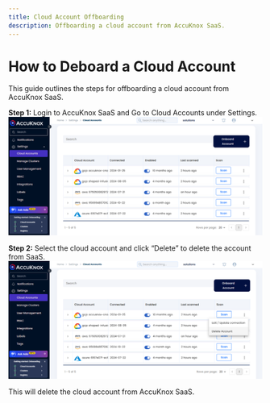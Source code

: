 ```yaml
---
title: Cloud Account Offboarding
description: Offboarding a cloud account from AccuKnox SaaS.
---
```


# How to Deboard a Cloud Account

This guide outlines the steps for offboarding a cloud account from AccuKnox SaaS.

**Step 1:** Login to AccuKnox SaaS and Go to Cloud Accounts under Settings.
![alt](./images/cloud-offboarding/1.png)

**Step 2:** Select the cloud account and click “Delete” to delete the account from SaaS.
![alt](./images/cloud-offboarding/2.png)

This will delete the cloud account from AccuKnox SaaS.
